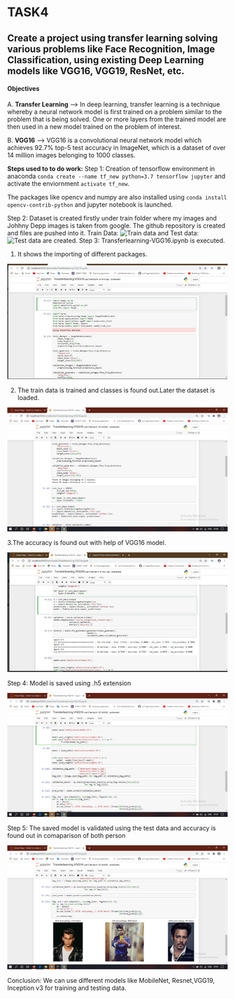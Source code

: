 #   TASK4
## Create a project using transfer learning solving various problems like Face Recognition, Image Classification, using existing Deep Learning models like VGG16, VGG19, ResNet, etc.
#### Objectives
A. **Transfer Learning** --> In deep learning, transfer learning is a technique whereby a neural network model is first trained on a problem similar to the problem that is being solved. One or more layers from the trained model are then used in a new model trained on the problem of interest.

B. **VGG16** --> VGG16 is a convolutional neural network model which achieves 92.7% top-5 test accuracy in ImageNet, which is a dataset of over 14 million images belonging to 1000 classes.

**Steps used to to do work:**
Step 1: Creation of tensorflow environment in anaconda
`conda create --name tf_new python=3.7 tensorflow jupyter`
and activate the enviornment `activate tf_new`.

The packages like opencv and numpy are also installed using `conda install opencv-contrib-python` and jupyter notebook is launched.

Step 2: Dataset is created firstly under train folder where my images and Johhny Depp images is taken from google. The github repository is created and files are pushed into it.
Train Data: 
![Train data](/transferlearning/data/train/rahul/)
and Test data:
![Test data](/transferlearning/data/test/jdepp/)
are created.
Step 3:  Transferlearning-VGG16.ipynb is executed.


1. It shows the importing of different packages.

![](/transferlearning/Screenshot%20(223).png) 

2. The train data is trained and classes is found out.Later the dataset is loaded.

![](/transferlearning/Screenshot%20(225).png)

3.The accuracy is found out with help of VGG16 model.

![](/transferlearning/Screenshot%20(224).png)

Step 4: Model is saved using .h5 extension

![](/transferlearning/Screenshot%20(226).png)

Step 5: The saved model is validated using the test data and accuracy is found out in comaparison of both person

![](/transferlearning/Screenshot%20(227).png)


Conclusion: We can use different models like MobileNet, Resnet,VGG19, Inception v3 for training and testing data.

















